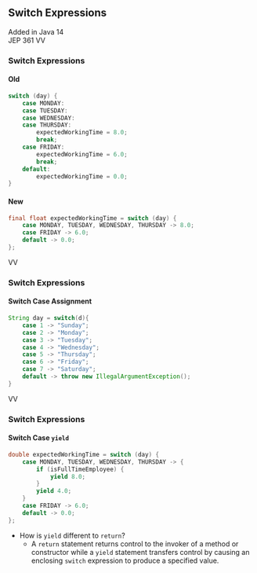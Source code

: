 ## Switch Expressions
Added in Java 14 <br/>
JEP 361
VV

### Switch Expressions
#### Old
```java [0|2-10|11-12|0]
switch (day) {
    case MONDAY:
    case TUESDAY:
    case WEDNESDAY:
    case THURSDAY:
        expectedWorkingTime = 8.0;
        break;
    case FRIDAY:
        expectedWorkingTime = 6.0;
        break;
    default:
        expectedWorkingTime = 0.0;
}
```
#### New
```java [0|2-3|4]
final float expectedWorkingTime = switch (day) {
    case MONDAY, TUESDAY, WEDNESDAY, THURSDAY -> 8.0;
    case FRIDAY -> 6.0;
    default -> 0.0;
};
```


VV

### Switch Expressions
#### Switch Case Assignment
```java
String day = switch(d){
	case 1 -> "Sunday";
	case 2 -> "Monday";
	case 3 -> "Tuesday";
	case 4 -> "Wednesday";
	case 5 -> "Thursday";
	case 6 -> "Friday";
	case 7 -> "Saturday";
	default -> throw new IllegalArgumentException();
}
```


VV

### Switch Expressions
#### Switch Case `yield`
<!--  [0|2-7|3-5|6|8|9] -->
```java [0|4,6]
double expectedWorkingTime = switch (day) {
    case MONDAY, TUESDAY, WEDNESDAY, THURSDAY -> {
        if (isFullTimeEmployee) {
            yield 8.0;
        }
        yield 4.0;
    }
    case FRIDAY -> 6.0;
    default -> 0.0;
};
```
- How <!-- .element: class="fragment" data-fragment-index="1" --> is `yield` different to `return`?
    - A <!-- .element: class="fragment" data-fragment-index="2" --> `return` statement returns control to the invoker of a method or constructor while a `yield` statement transfers control by causing an enclosing `switch` expression to produce a specified value.